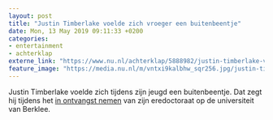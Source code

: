 ```yaml
---
layout: post
title: "Justin Timberlake voelde zich vroeger een buitenbeentje"
date: Mon, 13 May 2019 09:11:33 +0200
categories: 
- entertainment 
- achterklap 
externe_link: "https://www.nu.nl/achterklap/5888982/justin-timberlake-voelde-zich-vroeger-een-buitenbeentje.html"
feature_image: "https://media.nu.nl/m/vntxi9kalbhw_sqr256.jpg/justin-timberlake-voelde-zich-vroeger-een-buitenbeentje.jpg"
---
```


Justin Timberlake voelde zich tijdens zijn jeugd een buitenbeentje. Dat zegt hij tijdens het <a href="https://www.youtube.com/watch?time_continue=899&amp;v=fOfcARM6psw" target="_blank">in ontvangst nemen</a> van zijn eredoctoraat op de universiteit van Berklee.
